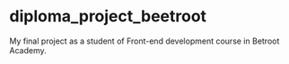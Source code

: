 # diploma_project_beetroot
My final project as a student of Front-end development course in Betroot Academy. 

